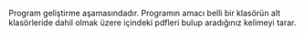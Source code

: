 Program geliştirme aşamasındadır.
Programın amacı belli bir klasörün alt klasörleride dahil olmak üzere içindeki pdfleri bulup aradığınız kelimeyi tarar.
